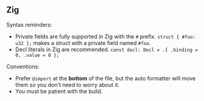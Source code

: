 ## Zig

Syntax reminders:

- Private fields are fully supported in Zig with the `#` prefix. `struct { #foo: u32 };` makes a struct with a private field named `#foo`.
- Decl literals in Zig are recommended. `const decl: Decl = .{ .binding = 0, .value = 0 };`

Conventions:

- Prefer `@import` at the **bottom** of the file, but the auto formatter will move them so you don't need to worry about it.
- You must be patient with the build.
